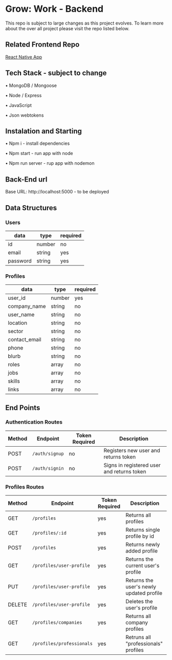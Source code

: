 # Grow: Work - Backend

This repo is subject to large changes as this project evolves. To learn more about the over all project please visit the repo listed below.

## Related Frontend Repo

[React Native App](https://github.com/Dionne-Stratton/grow-work-frontend-react-native)

## Tech Stack - subject to change

• MongoDB / Mongoose

• Node / Express

• JavaScript

• Json webtokens

## Instalation and Starting

• Npm i - install dependencies

• Npm start - run app with node

• Npm run server - rup app with nodemon

## Back-End url

Base URL: http://localhost:5000 - to be deployed

## Data Structures

### Users

| data         | type   | required |
| ------------ | ------ | -------- |
| id           | number | no       |
| email        | string | yes      |
| password     | string | yes      |

### Profiles

| data          | type   | required |
| ------------- | ------ | -------- |
| user_id       | number | yes      |
| company_name  | string | no       |
| user_name     | string | no       |
| location      | string | no       |
| sector        | string | no       |
| contact_email | string | no       |
| phone         | string | no       |
| blurb         | string | no       |
| roles         | array  | no       |
| jobs          | array  | no       |
| skills        | array  | no       |
| links         | array  | no       |

## End Points

### Authentication Routes

| Method | Endpoint       | Token Required | Description                                |
| ------ | -------------- | -------------- | ------------------------------------------ |
| POST   | `/auth/signup` | no             | Registers new user and returns token       |
| POST   | `/auth/signin` | no             | Signs in registered user and returns token |

### Profiles Routes

| Method | Endpoint                 | Token Required | Description                              |
| ------ | ------------------------ | -------------- | ---------------------------------------- |
| GET    | `/profiles`              | yes            | Returns all profiles                     |
| GET    | `/profiles/:id`          | yes            | Returns single profile by id             |
| POST   | `/profiles`              | yes            | Returns newly added profile              |
| GET    | `/profiles/user-profile` | yes            | Returns the current user's profile       |
| PUT    | `/profiles/user-profile` | yes            | Returns the user's newly updated profile |
| DELETE | `/profiles/user-profile` | yes            | Deletes the user's profile               |
| GET    | `/profiles/companies`    | yes            | Returns all company profiles             |
| GET    | `/profiles/professionals`| yes            | Retruns all "professionals" profiles     |


